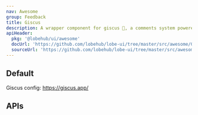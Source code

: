 ```yaml
---
nav: Awesome
group: Feedback
title: Giscus
description: A wrapper component for giscus 💎, a comments system powered by GitHub Discussions.
apiHeader:
  pkg: '@lobehub/ui/awesome'
  docUrl: 'https://github.com/lobehub/lobe-ui/tree/master/src/awesome/Giscus/index.md'
  sourceUrl: 'https://github.com/lobehub/lobe-ui/tree/master/src/awesome/Giscus/index.tsx'
---
```


## Default

Giscus config: <https://giscus.app/>

<code src="./demos/index.tsx"></code>

## APIs

<API></API>
